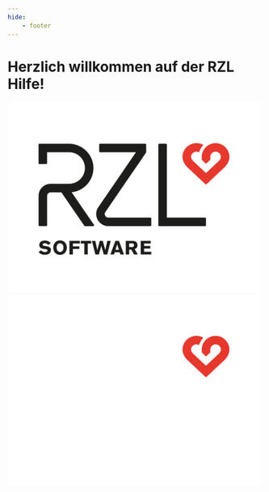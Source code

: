 ```yaml
---
hide:
    - footer
---
```


# Herzlich willkommen auf der RZL Hilfe!

![RZL Logo](img/RZL_Logo_mit_Software_schwarz_herz_rot.svg#only-light)
![RZL Logo](img/RZL_Logo_mit_Software_weiss_herz_rot.svg#only-dark)
